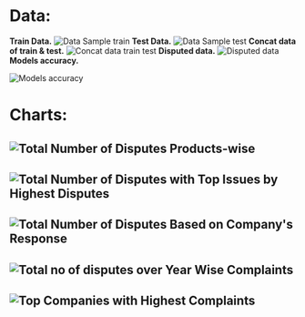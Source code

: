 # Data: 
**Train Data.**
![Data Sample train](https://github.com/user-attachments/assets/4b2383a4-7f3d-42b7-a759-36333c495d0b)
**Test Data.**
![Data Sample test](https://github.com/user-attachments/assets/44502917-76fe-45a8-a1cd-4183baf24827)
**Concat data of train & test.**
![Concat data train   test](https://github.com/user-attachments/assets/82dcadd2-35f8-43ca-beb5-2dc2f97646a5)
**Disputed data.**
![Disputed data](https://github.com/user-attachments/assets/fe9ad42d-7a2e-4374-933e-0324465b3d67) 
**Models accuracy.**

![Models accuracy](https://github.com/user-attachments/assets/40446498-d034-4ec2-a80d-b93fc3270cb0)

# Charts:

![Total Number of Disputes Products-wise](https://github.com/user-attachments/assets/b459dc5f-8e87-4db9-aca3-ac89269a96d6)
--
![Total Number of Disputes with Top Issues by Highest Disputes](https://github.com/user-attachments/assets/6e32f173-0234-4ff8-92a9-578affe99094)
--
![Total Number of Disputes Based on Company's Response](https://github.com/user-attachments/assets/83623533-aed7-46a9-ae6c-2decd376f7b6)
--
![Total no of disputes over Year Wise Complaints](https://github.com/user-attachments/assets/8fee41dd-4a7a-431c-ab01-701e547511d3)
--
![Top Companies with Highest Complaints](https://github.com/user-attachments/assets/543d2ff5-461b-400e-b60d-674bd5ca01d6)
--
